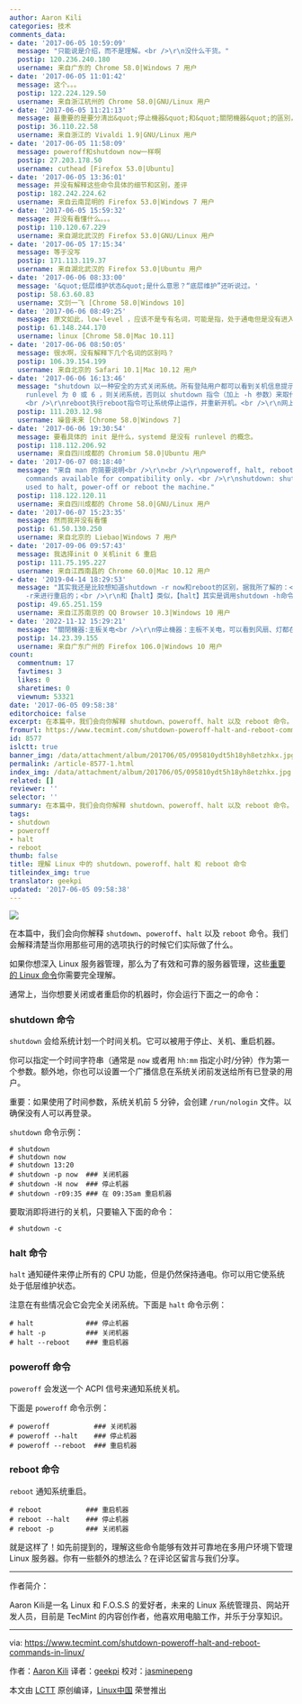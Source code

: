 ```yaml
---
author: Aaron Kili
categories: 技术
comments_data:
- date: '2017-06-05 10:59:09'
  message: "只能说是介绍，而不是理解。<br />\r\n没什么干货。"
  postip: 120.236.240.180
  username: 来自广东的 Chrome 58.0|Windows 7 用户
- date: '2017-06-05 11:01:42'
  message: 这个。。。
  postip: 122.224.129.50
  username: 来自浙江杭州的 Chrome 58.0|GNU/Linux 用户
- date: '2017-06-05 11:21:13'
  message: 最重要的是要分清出&quot;停止機器&quot;和&quot;關閉機器&quot;的區別，至於用哪個命令，呵呵，這些命令是互相引用或者說互相替代的～
  postip: 36.110.22.58
  username: 来自浙江的 Vivaldi 1.9|GNU/Linux 用户
- date: '2017-06-05 11:58:09'
  message: poweroff和shutdown now一样啊
  postip: 27.203.178.50
  username: cuthead [Firefox 53.0|Ubuntu]
- date: '2017-06-05 13:36:01'
  message: 并没有解释这些命令具体的细节和区别，差评
  postip: 182.242.224.62
  username: 来自云南昆明的 Firefox 53.0|Windows 7 用户
- date: '2017-06-05 15:59:32'
  message: 并没有看懂什么。。。
  postip: 110.120.67.229
  username: 来自湖北武汉的 Firefox 53.0|GNU/Linux 用户
- date: '2017-06-05 17:15:34'
  message: 等于没写
  postip: 171.113.119.37
  username: 来自湖北武汉的 Firefox 53.0|Ubuntu 用户
- date: '2017-06-06 08:33:00'
  message: '&quot;低层维护状态&quot;是什么意思？“底层维护”还听说过。'
  postip: 58.63.60.83
  username: 文剑一飞 [Chrome 58.0|Windows 10]
- date: '2017-06-06 08:49:25'
  message: 原文如此，low-level ，应该不是专有名词，可能是指，处于通电但是没有进入引导状态。
  postip: 61.148.244.170
  username: linux [Chrome 58.0|Mac 10.11]
- date: '2017-06-06 08:50:05'
  message: 很水啊，没有解释下几个名词的区别吗？
  postip: 106.39.154.199
  username: 来自北京的 Safari 10.1|Mac 10.12 用户
- date: '2017-06-06 16:13:46'
  message: "shutdown 以一种安全的方式关闭系统。所有登陆用户都可以看到关机信息提示，并且 login&nbsp;&nbsp;将被阻塞。<br />\r\nhalt命令，若系统的
    runlevel 为 0 或 6 ，则关闭系统，否则以 shutdown 指令（加上 -h 参数）来取代。<br />\r\npoweroff命令用来关闭计算机操作系统并且切断系统电源。
    <br />\r\nreboot执行reboot指令可让系统停止运作，并重新开机。<br />\r\n网上能搜到的就这些，详细的内容自己搜搜看吧，文章列出的内容确实太单一了。"
  postip: 111.203.12.98
  username: 噪音未来 [Chrome 58.0|Windows 7]
- date: '2017-06-06 19:30:54'
  message: 要看具体的 init 是什么，systemd 是没有 runlevel 的概念。
  postip: 118.112.206.92
  username: 来自四川成都的 Chromium 58.0|Ubuntu 用户
- date: '2017-06-07 08:18:40'
  message: "来自 man 的简要说明<br />\r\n<br />\r\npoweroff, halt, reboot: These are legacy
    commands available for compatibility only. <br />\r\nshutdown: shutdown may be
    used to halt, power-off or reboot the machine."
  postip: 118.122.120.11
  username: 来自四川成都的 Chrome 58.0|GNU/Linux 用户
- date: '2017-06-07 15:23:35'
  message: 然而我并没有看懂
  postip: 61.50.130.250
  username: 来自北京的 Liebao|Windows 7 用户
- date: '2017-09-06 09:57:43'
  message: 我选择init 0 关机init 6 重启
  postip: 111.75.195.227
  username: 来自江西南昌的 Chrome 60.0|Mac 10.12 用户
- date: '2019-04-14 18:29:53'
  message: "其实我还是比较想知道shutdown -r now和reboot的区别，据我所了解的：<br />\r\n【reboot】默认情况下其实是调用了shutdown
    -r来进行重启的；<br />\r\n和【halt】类似，【halt】其实是调用shutdown -h命令！<br />\r\n<br />\r\n这种理解不知道是否正确？！"
  postip: 49.65.251.159
  username: 来自江苏南京的 QQ Browser 10.3|Windows 10 用户
- date: '2022-11-12 15:29:21'
  message: "關閉機器:主板关电<br />\r\n停止機器：主板不关电，可以看到风扇、灯都在闪"
  postip: 14.23.39.155
  username: 来自广东广州的 Firefox 106.0|Windows 10 用户
count:
  commentnum: 17
  favtimes: 3
  likes: 0
  sharetimes: 0
  viewnum: 53321
date: '2017-06-05 09:58:38'
editorchoice: false
excerpt: 在本篇中，我们会向你解释 shutdown、poweroff、halt 以及 reboot 命令。我们会解释清楚当你用那些可用的选项执行的时候它们实际做了什么。
fromurl: https://www.tecmint.com/shutdown-poweroff-halt-and-reboot-commands-in-linux/
id: 8577
islctt: true
banner_img: /data/attachment/album/201706/05/095810ydt5h18yh8etzhkx.jpg
permalink: /article-8577-1.html
index_img: /data/attachment/album/201706/05/095810ydt5h18yh8etzhkx.jpg.thumb.jpg
related: []
reviewer: ''
selector: ''
summary: 在本篇中，我们会向你解释 shutdown、poweroff、halt 以及 reboot 命令。我们会解释清楚当你用那些可用的选项执行的时候它们实际做了什么。
tags:
- shutdown
- poweroff
- halt
- reboot
thumb: false
title: 理解 Linux 中的 shutdown、poweroff、halt 和 reboot 命令
titleindex_img: true
translator: geekpi
updated: '2017-06-05 09:58:38'
---
```


![](/data/attachment/album/201706/05/095810ydt5h18yh8etzhkx.jpg)


在本篇中，我们会向你解释 `shutdown`、`poweroff`、`halt` 以及 `reboot` 命令。我们会解释清楚当你用那些可用的选项执行的时候它们实际做了什么。


如果你想深入 Linux 服务器管理，那么为了有效和可靠的服务器管理，这些[重要的 Linux 命令](https://www.tecmint.com/60-commands-of-linux-a-guide-from-newbies-to-system-administrator/)你需要完全理解。


通常上，当你想要关闭或者重启你的机器时，你会运行下面之一的命令：


### shutdown 命令


`shutdown` 会给系统计划一个时间关机。它可以被用于停止、关机、重启机器。


你可以指定一个时间字符串（通常是 `now` 或者用 `hh:mm` 指定小时/分钟）作为第一个参数。额外地，你也可以设置一个广播信息在系统关闭前发送给所有已登录的用户。


重要：如果使用了时间参数，系统关机前 5 分钟，会创建 `/run/nologin` 文件。以确保没有人可以再登录。


`shutdown` 命令示例：



```
# shutdown
# shutdown now
# shutdown 13:20  
# shutdown -p now  ### 关闭机器
# shutdown -H now  ### 停止机器      
# shutdown -r09:35 ### 在 09:35am 重启机器

```

要取消即将进行的关机，只要输入下面的命令：



```
# shutdown -c

```

### halt 命令


`halt` 通知硬件来停止所有的 CPU 功能，但是仍然保持通电。你可以用它使系统处于低层维护状态。


注意在有些情况会它会完全关闭系统。下面是 `halt` 命令示例：



```
# halt             ### 停止机器
# halt -p          ### 关闭机器
# halt --reboot    ### 重启机器

```

### poweroff 命令


`poweroff` 会发送一个 ACPI 信号来通知系统关机。


下面是 `poweroff` 命令示例：



```
# poweroff           ### 关闭机器
# poweroff --halt    ### 停止机器
# poweroff --reboot  ### 重启机器

```

### reboot 命令


`reboot` 通知系统重启。



```
# reboot           ### 重启机器
# reboot --halt    ### 停止机器
# reboot -p        ### 关闭机器

```

就是这样了！如先前提到的，理解这些命令能够有效并可靠地在多用户环境下管理 Linux 服务器。你有一些额外的想法么？在评论区留言与我们分享。




---


作者简介：


Aaron Kili是一名 Linux 和 F.O.S.S 的爱好者，未来的 Linux 系统管理员、网站开发人员，目前是 TecMint 的内容创作者，他喜欢用电脑工作，并乐于分享知识。




---


via: <https://www.tecmint.com/shutdown-poweroff-halt-and-reboot-commands-in-linux/>


作者：[Aaron Kili](https://www.tecmint.com/author/aaronkili/) 译者：[geekpi](https://github.com/geekpi) 校对：[jasminepeng](https://github.com/jasminepeng)


本文由 [LCTT](https://github.com/LCTT/TranslateProject) 原创编译，[Linux中国](https://linux.cn/) 荣誉推出